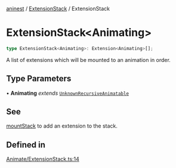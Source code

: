 [aninest](../../index.md) / [ExtensionStack](../index.md) / ExtensionStack

# ExtensionStack\<Animating\>

```ts
type ExtensionStack<Animating>: Extension<Animating>[];
```

A list of extensions which will be mounted to an animation in order.

## Type Parameters

• **Animating** *extends* [`UnknownRecursiveAnimatable`](../../AnimatableTypes/type-aliases/UnknownRecursiveAnimatable.md)

## See

[mountStack](../functions/mountStack.md) to add an extension to the stack.

## Defined in

[Animate/ExtensionStack.ts:14](https://github.com/zphrs/aninest/blob/b669292333243ef725d764f354c403b2c4bde014/core/src/Animate/ExtensionStack.ts#L14)

